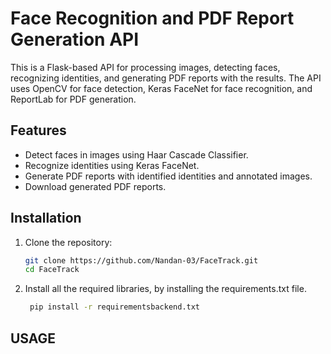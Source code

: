 # Face Recognition and PDF Report Generation API

This is a Flask-based API for processing images, detecting faces, recognizing identities, and generating PDF reports with the results. The API uses OpenCV for face detection, Keras FaceNet for face recognition, and ReportLab for PDF generation.

## Features

- Detect faces in images using Haar Cascade Classifier.
- Recognize identities using Keras FaceNet.
- Generate PDF reports with identified identities and annotated images.
- Download generated PDF reports.


## Installation

1. Clone the repository:

   ```bash
   git clone https://github.com/Nandan-03/FaceTrack.git
   cd FaceTrack

2. Install all the required libraries, by installing the requirements.txt file.
   ```bash
    pip install -r requirementsbackend.txt
   ```   
## USAGE

